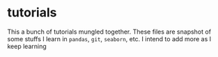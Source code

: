 # tutorials

This a bunch of tutorials mungled together. These files are snapshot of some stuffs I learn in `pandas`, `git`, `seaborn`, etc. I intend to add more as 
I keep learning
